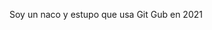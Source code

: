 Soy un naco y estupo que usa Git Gub en 2021

<!---
MrRedMan09/MrRedMan09 is a ✨ special ✨ repository because its `README.md` (this file) appears on your GitHub profile.
You can click the Preview link to take a look at your changes.
--->
